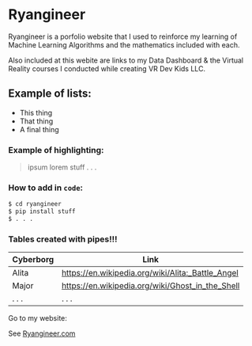 # Ryangineer

Ryangineer is a porfolio website that I used to reinforce my learning of Machine Learning Algorithms and the mathematics included with each.

Also included at this webite are links to my Data Dashboard & the Virtual Reality courses I conducted while creating VR Dev Kids LLC.

## Example of lists:
- This thing
- That thing
- A final thing

### Example of highlighting:
> ipsum
> lorem
> stuff . . .

### How to add in `code`:

```sh
$ cd ryangineer
$ pip install stuff
$ . . .
```

### Tables created with pipes!!!

| Cyberborg | Link |
| --------- | ---- |
| Alita | https://en.wikipedia.org/wiki/Alita:_Battle_Angel |
| Major | https://en.wikipedia.org/wiki/Ghost_in_the_Shell |
| . . . | . . . |

Go to my website:

See [Ryangineer.com](https://www.ryangineer.com/)
